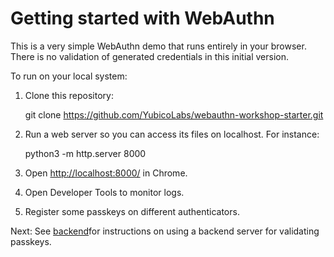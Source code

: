 # Getting started with WebAuthn

This is a very simple WebAuthn demo that runs entirely in your browser.
There is no validation of generated credentials in this initial version.

To run on your local system:

1. Clone this repository:

    git clone https://github.com/YubicoLabs/webauthn-workshop-starter.git

2. Run a web server so you can access its files on localhost. For instance:

    python3 -m http.server 8000

3. Open [http://localhost:8000/](http://localhost:8000/) in Chrome.

4. Open Developer Tools to monitor logs.

5. Register some passkeys on different authenticators.

Next: See [backend](backend)for instructions on using a backend server for validating passkeys.
